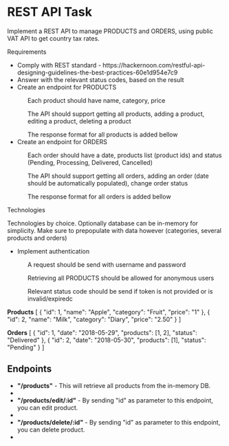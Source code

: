 <h1>REST API Task</h1>

<p>Implement a REST API to manage PRODUCTS and ORDERS, using public VAT API to get country tax rates.</p>

<p>Requirements</p>
<ul>
<li>Comply with REST standard - https://hackernoon.com/restful-api-designing-guidelines-the-best-practices-60e1d954e7c9</li>
<li>Answer with the relevant status codes, based on the result</li>
<li>Create an endpoint for PRODUCTS</li>
<ol>Each product should have name, category, price</ol>
<ol>The API should support getting all products, adding a product, editing a product, deleting a product</ol>
<ol>The response format for all products is added bellow</ol>
<li>Create an endpoint for ORDERS</li>
<ol>Each order should have a date, products list (product ids) and status (Pending, Processing, Delivered, Cancelled)</ol>
<ol>The API should support getting all orders, adding an order (date should be automatically populated), change order status</ol>
<ol>The response format for all orders is added bellow</ol>
</ul>

<p>Technologies</p>
<p>Technologies by choice. Optionally database can be in-memory for simplicity. Make sure to prepopulate with data however (categories, several products and orders)</p>
<ul>
<li>Implement authentication</li>
<ol>A request should be send with username and password</ol>
<ol>Retrieving all PRODUCTS should be allowed for anonymous users</ol>
<ol>Relevant status code should be send if token is not provided or is invalid/expiredс</ol>
</ul>

<strong>Products</strong>
[
    {
        "id": 1,
        "name": "Apple",
        "category": "Fruit",
        "price": "1"
    },
    {
        "id": 2,
        "name": "Milk",
        "category": "Diary",
        "price": "2.50"
    }
]

<strong>Orders</strong>
[
    {
        "id": 1,
        "date": "2018-05-29",
        "products": [1, 2],
        "status": "Delivered"
    },
    {
        "id": 2,
        "date": "2018-05-30",
        "products": [1],
        "status": "Pending"
    }
]


<h2>Endpoints</h2>
<ul>
<li><strong>"/products"</strong> - This will retrieve all products from the in-memory DB.<li>
<li><strong>"/products/edit/:id"</strong> - By sending "id" as parameter to this endpoint, you can edit product.<li>
<li><strong>"/products/delete/:id"</strong> - By sending "id" as parameter to this endpoint, you can delete product.<li>
</ul>

